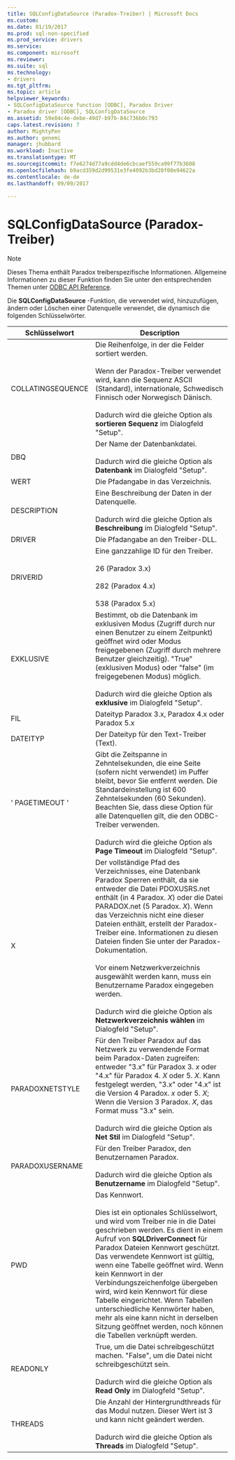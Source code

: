 ```yaml
---
title: SQLConfigDataSource (Paradox-Treiber) | Microsoft Docs
ms.custom: 
ms.date: 01/19/2017
ms.prod: sql-non-specified
ms.prod_service: drivers
ms.service: 
ms.component: microsoft
ms.reviewer: 
ms.suite: sql
ms.technology:
- drivers
ms.tgt_pltfrm: 
ms.topic: article
helpviewer_keywords:
- SQLConfigDataSource function [ODBC], Paradox Driver
- Paradox driver [ODBC], SQLConfigDataSource
ms.assetid: 59e84c4e-debe-49d7-b97b-84c736b0c793
caps.latest.revision: 7
author: MightyPen
ms.author: genemi
manager: jhubbard
ms.workload: Inactive
ms.translationtype: MT
ms.sourcegitcommit: f7e6274d77a9cdd4de6cbcaef559ca99f77b3608
ms.openlocfilehash: b9acd359d2d99531e3fe4092b3bd20f00e94622a
ms.contentlocale: de-de
ms.lasthandoff: 09/09/2017

---
```

# <a name="sqlconfigdatasource-paradox-driver"></a>SQLConfigDataSource (Paradox-Treiber)
> [!NOTE]  
>  Dieses Thema enthält Paradox treiberspezifische Informationen. Allgemeine Informationen zu dieser Funktion finden Sie unter den entsprechenden Themen unter [ODBC API Reference](../../odbc/reference/syntax/odbc-api-reference.md).  
  
 Die **SQLConfigDataSource** -Funktion, die verwendet wird, hinzuzufügen, ändern oder Löschen einer Datenquelle verwendet, die dynamisch die folgenden Schlüsselwörter.  
  
|Schlüsselwort|Description|  
|-------------|-----------------|  
|COLLATINGSEQUENCE|Die Reihenfolge, in der die Felder sortiert werden.<br /><br /> Wenn der Paradox-Treiber verwendet wird, kann die Sequenz ASCII (Standard), internationale, Schwedisch Finnisch oder Norwegisch Dänisch.<br /><br /> Dadurch wird die gleiche Option als **sortieren Sequenz** im Dialogfeld "Setup".|  
|DBQ|Der Name der Datenbankdatei.<br /><br /> Dadurch wird die gleiche Option als **Datenbank** im Dialogfeld "Setup".|  
|WERT|Die Pfadangabe in das Verzeichnis.|  
|DESCRIPTION|Eine Beschreibung der Daten in der Datenquelle.<br /><br /> Dadurch wird die gleiche Option als **Beschreibung** im Dialogfeld "Setup".|  
|DRIVER|Die Pfadangabe an den Treiber-DLL.|  
|DRIVERID|Eine ganzzahlige ID für den Treiber.<br /><br /> 26 (Paradox 3.x)<br /><br /> 282 (Paradox 4.x)<br /><br /> 538 (Paradox 5.x)|  
|EXKLUSIVE|Bestimmt, ob die Datenbank im exklusiven Modus (Zugriff durch nur einen Benutzer zu einem Zeitpunkt) geöffnet wird oder Modus freigegebenen (Zugriff durch mehrere Benutzer gleichzeitig). "True" (exklusiven Modus) oder "false" (im freigegebenen Modus) möglich.<br /><br /> Dadurch wird die gleiche Option als **exklusive** im Dialogfeld "Setup".|  
|FIL|Dateityp Paradox 3.x, Paradox 4.x oder Paradox 5.x|  
|DATEITYP|Der Dateityp für den Text-Treiber (Text).|  
|' PAGETIMEOUT '|Gibt die Zeitspanne in Zehntelsekunden, die eine Seite (sofern nicht verwendet) im Puffer bleibt, bevor Sie entfernt werden. Die Standardeinstellung ist 600 Zehntelsekunden (60 Sekunden). Beachten Sie, dass diese Option für alle Datenquellen gilt, die den ODBC-Treiber verwenden.<br /><br /> Dadurch wird die gleiche Option als **Page Timeout** im Dialogfeld "Setup".|  
|X|Der vollständige Pfad des Verzeichnisses, eine Datenbank Paradox Sperren enthält, da sie entweder die Datei PDOXUSRS.net enthält (in 4 Paradox. *X*) oder die Datei PARADOX.net (5 Paradox. *X*). Wenn das Verzeichnis nicht eine dieser Dateien enthält, erstellt der Paradox-Treiber eine. Informationen zu diesen Dateien finden Sie unter der Paradox-Dokumentation.<br /><br /> Vor einem Netzwerkverzeichnis ausgewählt werden kann, muss ein Benutzername Paradox eingegeben werden.<br /><br /> Dadurch wird die gleiche Option als **Netzwerkverzeichnis wählen** im Dialogfeld "Setup".|  
|PARADOXNETSTYLE|Für den Treiber Paradox auf das Netzwerk zu verwendende Format beim Paradox-Daten zugreifen: entweder "3.x" für Paradox 3. *x* oder "4.x" für Paradox 4. *X* oder 5. *X*. Kann festgelegt werden, "3.x" oder "4.x" ist die Version 4 Paradox. *x* oder 5. *X*; Wenn die Version 3 Paradox. *X*, das Format muss "3.x" sein.<br /><br /> Dadurch wird die gleiche Option als **Net Stil** im Dialogfeld "Setup".|  
|PARADOXUSERNAME|Für den Treiber Paradox, den Benutzernamen Paradox.<br /><br /> Dadurch wird die gleiche Option als **Benutzername** im Dialogfeld "Setup".|  
|PWD|Das Kennwort.<br /><br /> Dies ist ein optionales Schlüsselwort, und wird vom Treiber nie in die Datei geschrieben werden. Es dient in einem Aufruf von **SQLDriverConnect** für Paradox Dateien Kennwort geschützt. Das verwendete Kennwort ist gültig, wenn eine Tabelle geöffnet wird. Wenn kein Kennwort in der Verbindungszeichenfolge übergeben wird, wird kein Kennwort für diese Tabelle eingerichtet. Wenn Tabellen unterschiedliche Kennwörter haben, mehr als eine kann nicht in derselben Sitzung geöffnet werden, noch können die Tabellen verknüpft werden.|  
|READONLY|True, um die Datei schreibgeschützt machen. "False", um die Datei nicht schreibgeschützt sein.<br /><br /> Dadurch wird die gleiche Option als **Read Only** im Dialogfeld "Setup".|  
|THREADS|Die Anzahl der Hintergrundthreads für das Modul nutzen. Dieser Wert ist 3 und kann nicht geändert werden.<br /><br /> Dadurch wird die gleiche Option als **Threads** im Dialogfeld "Setup".|

